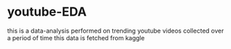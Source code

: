 # youtube-EDA
this is a data-analysis performed on trending youtube videos collected over a period of time
this data is fetched from kaggle
